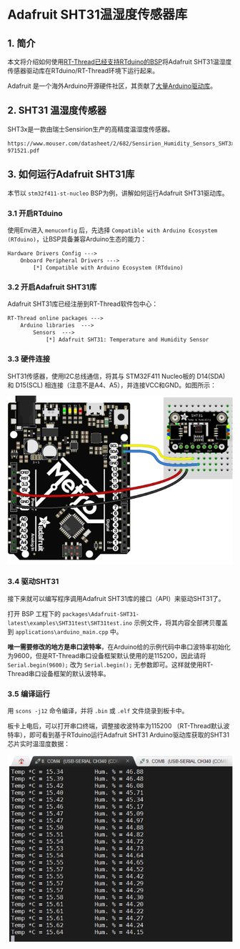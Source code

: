 # Adafruit SHT31温湿度传感器库

## 1. 简介

本文将介绍如何使用[RT-Thread已经支持RTduino的BSP](/zh/beginner/rtduino?id=_2-已经适配rtduino的rt-thread-bsp)将Adafruit SHT31温湿度传感器驱动库在RTduino/RT-Thread环境下运行起来。

Adafruit 是一个海外Arduino开源硬件社区，其贡献了[大量Arduino驱动库](https://github.com/orgs/adafruit/repositories?language=c%2B%2B&type=all)。

## 2. SHT31 温湿度传感器

SHT3x是一款由瑞士Sensirion生产的高精度温湿度传感器。

```pdf
https://www.mouser.com/datasheet/2/682/Sensirion_Humidity_Sensors_SHT3x_Datasheet_digital-971521.pdf
```

## 3. 如何运行Adafruit SHT31库

本节以 `stm32f411-st-nucleo` BSP为例，讲解如何运行Adafruit SHT31驱动库。

### 3.1 开启RTduino

使用Env进入 `menuconfig` 后，先选择 `Compatible with Arduino Ecosystem (RTduino)`，让BSP具备兼容Arduino生态的能力：

```Kconfig
Hardware Drivers Config --->
    Onboard Peripheral Drivers --->
        [*] Compatible with Arduino Ecosystem (RTduino)
```

### 3.2 开启Adafruit SHT31库

Adafruit SHT31库已经注册到RT-Thread软件包中心：

```Kconfig
RT-Thread online packages --->
    Arduino libraries  --->
        Sensors  --->
            [*] Adafruit SHT31: Temperature and Humidity Sensor
```

### 3.3 硬件连接

SHT31传感器，使用I2C总线通信，将其与 STM32F411 Nucleo板的 D14(SDA) 和 D15(SCL) 相连接（注意不是A4、A5），并连接VCC和GND。如图所示：

![sht31-connection](figures/sht31-connection.png)

### 3.4 驱动SHT31

接下来就可以编写程序调用Adafruit SHT31库的接口（API）来驱动SHT31了。

打开 BSP 工程下的 `packages\Adafruit-SHT31-latest\examples\SHT31test\SHT31test.ino` 示例文件，将其内容全部拷贝覆盖到 `applications\arduino_main.cpp` 中。

**唯一需要修改的地方是串口波特率**，在Arduino给的示例代码中串口波特率初始化为9600，但是RT-Thread串口设备框架默认使用的是115200，因此请将`Serial.begin(9600);` 改为 `Serial.begin();` 无参数即可。这样就使用RT-Thread串口设备框架的默认波特率。

### 3.5 编译运行

用 `scons -j12` 命令编译，并将 `.bin` 或 `.elf` 文件烧录到板卡中。

板卡上电后，可以打开串口终端，调整接收波特率为115200 （RT-Thread默认波特率），即可看到基于RTduino运行Adafruit SHT31 Arduino驱动库获取的SHT31芯片实时温湿度数据：

![sht31-result](figures/sht31-result.png)
